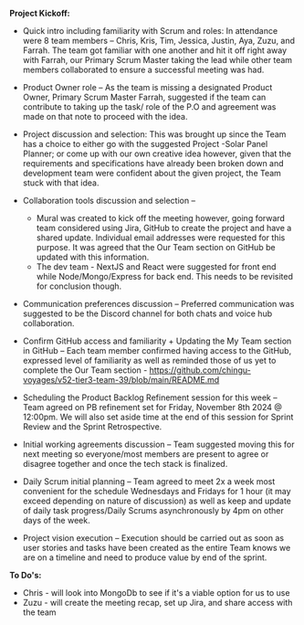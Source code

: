 **Project Kickoff:**
* Quick intro including familiarity with Scrum and roles:
In attendance were 8 team members – Chris, Kris, Tim, Jessica, Justin, Aya, Zuzu, and Farrah. The team got familiar with one another and hit it off right away with Farrah, our Primary Scrum Master taking the lead while other team members collaborated to ensure a successful meeting was had.

* Product Owner role – As the team is missing a designated Product Owner, Primary Scrum Master Farrah, suggested if the team can contribute to taking up the task/ role of the P.O and agreement was made on that note to proceed with the idea.

* Project discussion and selection: This was brought up since the Team has a choice to either go with the suggested Project -Solar Panel Planner; or come up with our own creative idea however, given that the requirements and specifications have already been broken down and development team were confident about the given project, the Team stuck with that idea.

* Collaboration tools discussion and selection – 
  * Mural was created to kick off the meeting however, going forward team considered using Jira, GitHub to create the project and have a shared update. Individual email addresses were requested for this purpose. It was agreed that the Our Team section on GitHub be updated with this information.
  * The dev team - NextJS and React were suggested for front end while Node/Mongo/Express for back end. This needs to be revisited for conclusion though.

* Communication preferences discussion – Preferred communication was suggested to be the Discord channel for both chats and voice hub collaboration.

* Confirm GitHub access and familiarity + Updating the My Team section in GitHub – Each team member confirmed having access to the GitHub, expressed level of familiarity as well as reminded those of us yet to complete the Our Team section  - https://github.com/chingu-voyages/v52-tier3-team-39/blob/main/README.md

* Scheduling the Product Backlog Refinement session for this week – Team agreed on PB refinement set for Friday, November 8th 2024 @ 12:00pm. We will also set aside time at the end of this session for Sprint Review and the Sprint Retrospective.
 
* Initial working agreements discussion – Team suggested moving this for next meeting so everyone/most members are present to agree or disagree together and once the tech stack is finalized.
 
* Daily Scrum initial planning – Team agreed to meet 2x a week most convenient for the schedule Wednesdays and Fridays for 1 hour (it may exceed depending on nature of discussion) as well as keep and update of daily task progress/Daily Scrums asynchronously by 4pm on other days of the week.

* Project vision execution – Execution should be carried out as soon as user stories and tasks have been created as the entire Team knows we are on a timeline and need to produce value by end of the sprint.

**To Do's:**
* Chris - will look into MongoDb to see if it's a viable option for us to use
* Zuzu - will create the meeting recap, set up Jira, and share access with the team
